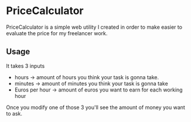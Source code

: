 # PriceCalculator

PriceCalculator is a simple web utility I created in order to make easier to
evaluate the price for my freelancer work.

## Usage

It takes 3 inputs
- hours          -> amount of hours you think your task is gonna take.
- minutes        -> amount of minutes you think your task is gonna take
- Euros per hour -> amount of euros you want to earn for each working hour

Once you modify one of those 3 you'll see the amount of money you want to ask.
